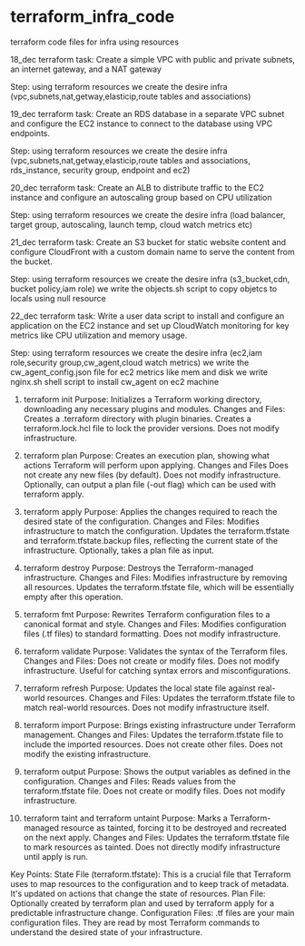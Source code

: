 # terraform_infra_code
terraform code files for infra using resources

18_dec terraform task: 
Create a simple VPC with public and private subnets, an internet gateway, and a NAT gateway

Step: using terraform resources we create the desire infra (vpc,subnets,nat,getway,elasticip,route tables and associations)


19_dec terraform task:
Create an RDS database in a separate VPC subnet and configure the EC2 instance to connect to the database using VPC endpoints.

Step: using terraform resources we create the desire infra (vpc,subnets,nat,getway,elasticip,route tables and associations, rds_instance, security group, endpoint and ec2)

20_dec terraform task:
Create an ALB to distribute traffic to the EC2 instance and configure an autoscaling group based on CPU utilization

Step: using terraform resources we create the desire infra (load balancer, target group, autoscaling, launch temp, cloud watch metrics etc)

21_dec terraform task:
Create an S3 bucket for static website content and configure CloudFront with a custom domain name to serve the content from the bucket.

Step: using terraform resources we create the desire infra (s3_bucket,cdn, bucket policy,iam role)
we write the objects.sh script to copy objetcs to locals using null resource

22_dec terraform task:
Write a user data script to install and configure an application on the EC2 instance and set up CloudWatch monitoring for key metrics like CPU utilization and memory usage.

Step: using terraform resources we create the desire infra (ec2,iam role,security group,cw_agent,cloud watch metrics)
we write the cw_agent_config.json file for ec2 metrics like mem and disk
we write nginx.sh shell script to install cw_agent on ec2 machine




1. terraform init
Purpose: Initializes a Terraform working directory, downloading any necessary plugins and modules.
Changes and Files:
Creates a .terraform directory with plugin binaries.
Creates a terraform.lock.hcl file to lock the provider versions.
Does not modify infrastructure.

2. terraform plan
Purpose: Creates an execution plan, showing what actions Terraform will perform upon applying.
Changes and Files
Does not create any new files (by default).
Does not modify infrastructure.
Optionally, can output a plan file (-out flag) which can be used with terraform apply.

3. terraform apply
Purpose: Applies the changes required to reach the desired state of the configuration.
Changes and Files:
Modifies infrastructure to match the configuration.
Updates the terraform.tfstate and terraform.tfstate.backup files, reflecting the current state of the infrastructure.
Optionally, takes a plan file as input.

4. terraform destroy
Purpose: Destroys the Terraform-managed infrastructure.
Changes and Files:
Modifies infrastructure by removing all resources.
Updates the terraform.tfstate file, which will be essentially empty after this operation.

5. terraform fmt
Purpose: Rewrites Terraform configuration files to a canonical format and style.
Changes and Files:
Modifies configuration files (.tf files) to standard formatting.
Does not modify infrastructure.

6. terraform validate
Purpose: Validates the syntax of the Terraform files.
Changes and Files:
Does not create or modify files.
Does not modify infrastructure.
Useful for catching syntax errors and misconfigurations.

7. terraform refresh
Purpose: Updates the local state file against real-world resources.
Changes and Files:
Updates the terraform.tfstate file to match real-world resources.
Does not modify infrastructure itself.

8. terraform import
Purpose: Brings existing infrastructure under Terraform management.
Changes and Files:
Updates the terraform.tfstate file to include the imported resources.
Does not create other files.
Does not modify the existing infrastructure.

9. terraform output
Purpose: Shows the output variables as defined in the configuration.
Changes and Files:
Reads values from the terraform.tfstate file.
Does not create or modify files.
Does not modify infrastructure.

10. terraform taint and terraform untaint
Purpose: Marks a Terraform-managed resource as tainted, forcing it to be destroyed and recreated on the next apply.
Changes and Files:
Updates the terraform.tfstate file to mark resources as tainted.
Does not directly modify infrastructure until apply is run.

Key Points:
State File (terraform.tfstate): This is a crucial file that Terraform uses to map resources to the configuration and to keep track of metadata. It's updated on actions that change the state of resources.
Plan File: Optionally created by terraform plan and used by terraform apply for a predictable infrastructure change.
Configuration Files: .tf files are your main configuration files. They are read by most Terraform commands to understand the desired state of your infrastructure.
